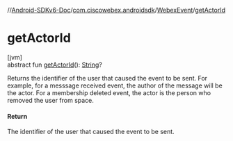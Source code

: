 //[Android-SDKv6-Doc](../../../index.md)/[com.ciscowebex.androidsdk](../index.md)/[WebexEvent](index.md)/[getActorId](get-actor-id.md)

# getActorId

[jvm]\
abstract fun [getActorId](get-actor-id.md)(): [String](https://kotlinlang.org/api/latest/jvm/stdlib/kotlin/-string/index.html)?

Returns the identifier of the user that caused the event to be sent. For example, for a messsage received event, the author of the message will be the actor. For a membership deleted event, the actor is the person who removed the user from space.

#### Return

The identifier of the user that caused the event to be sent.
